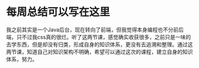 # 每周总结可以写在这里

我之前其实是一个Java后台，现在转向了前端，但我觉得本身编程也不分前后端，只不过我css真的很烂。听了这两节课，感觉确实收获很多，之前只是一味的去学东西，但是却没有归类，形成自身的知识体系，更没有去追溯和整理。通过这两节课，知道自己对知识架构不明确，希望可以通过这次的课程，建立自身的知识体系，努力。